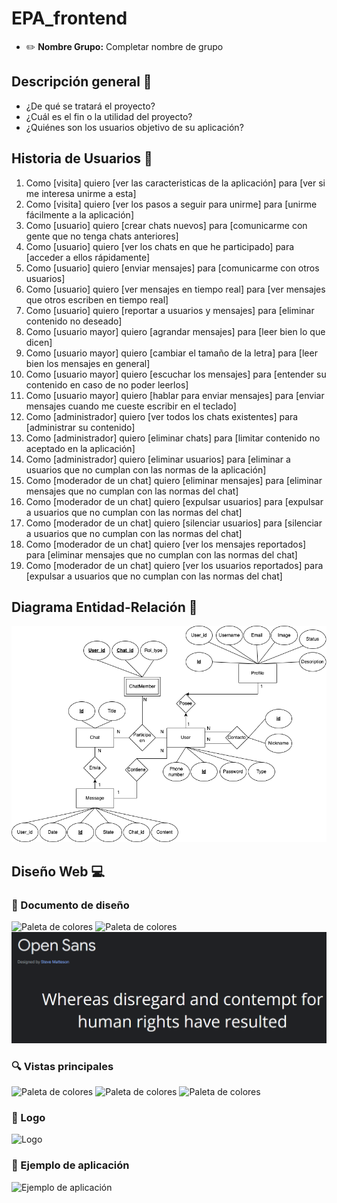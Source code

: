 # EPA_frontend
<!-- # E0 :construction: -->

* :pencil2: **Nombre Grupo:** Completar nombre de grupo


## Descripción general :thought_balloon:

- ¿De qué se tratará el proyecto?
- ¿Cuál es el fin o la utilidad del proyecto?
- ¿Quiénes son los usuarios objetivo de su aplicación?

## Historia de Usuarios :busts_in_silhouette:

1. Como [visita] quiero [ver las caracteristicas de la aplicación] para [ver si me interesa unirme a esta]
2. Como [visita] quiero [ver los pasos a seguir para unirme] para [unirme fácilmente a la aplicación]
3. Como [usuario] quiero [crear chats nuevos] para [comunicarme con gente que no tenga chats anteriores]
4. Como [usuario] quiero [ver los chats en que he participado] para [acceder a ellos rápidamente]
5. Como [usuario] quiero [enviar mensajes] para [comunicarme con otros usuarios]
6. Como [usuario] quiero [ver mensajes en tiempo real] para [ver mensajes que otros escriben en tiempo real]
7. Como [usuario] quiero [reportar a usuarios y mensajes] para [eliminar contenido no deseado]
7. Como [usuario mayor] quiero [agrandar mensajes] para [leer bien lo que dicen]
8. Como [usuario mayor] quiero [cambiar el tamaño de la letra] para [leer bien los mensajes en general]
9. Como [usuario mayor] quiero [escuchar los mensajes] para [entender su contenido en caso de no poder leerlos]
10. Como [usuario mayor] quiero [hablar para enviar mensajes] para [enviar mensajes cuando me cueste escribir en el teclado]
11. Como [administrador] quiero [ver todos los chats existentes] para [administrar su contenido]
12. Como [administrador] quiero [eliminar chats] para [limitar contenido no aceptado en la aplicación]
13. Como [administrador] quiero [eliminar usuarios] para [eliminar a usuarios que no cumplan con las normas de la aplicación]
14. Como [moderador de un chat] quiero [eliminar mensajes] para [eliminar mensajes que no cumplan con las normas del chat]
15. Como [moderador de un chat] quiero [expulsar usuarios] para [expulsar a usuarios que no cumplan con las normas del chat]
16. Como [moderador de un chat] quiero [silenciar usuarios] para [silenciar a usuarios que no cumplan con las normas del chat]
17. Como [moderador de un chat] quiero [ver los mensajes reportados] para [eliminar mensajes que no cumplan con las normas del chat]
18. Como [moderador de un chat] quiero [ver los usuarios reportados] para [expulsar a usuarios que no cumplan con las normas del chat]



## Diagrama Entidad-Relación :scroll:
<!-- Insertamos la imagen ER-Model.png -->
![ER-Model](assets/ER-Model.png)

## Diseño Web :computer:

<!-- Documento de diseño web -->
### :art: Documento de diseño
![Paleta de colores](assets/Design/PrincipalColors.png)
![Paleta de colores](assets/Design/SecondaryColors.png)
![Paleta de colores](assets/Design/Typography.png)


<!-- Vistas principales -->
### :mag: Vistas principales
![Paleta de colores](assets/Views/ResponsiveDesign1.png)
![Paleta de colores](assets/Views/ResponsiveDesign2.png)
![Paleta de colores](assets/Views/ResponsiveDesign3.jpg)

<!-- Logo -->
### :art: Logo
![Logo](assets/Logo.jpg)

<!-- ejemplo de aplicacion -->
### :iphone: Ejemplo de aplicación
![Ejemplo de aplicación](assets/PatternApplication.png)

